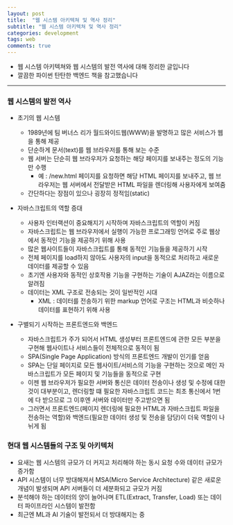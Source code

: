 ```yaml
---
layout: post
title:  "웹 시스템 아키텍쳐 및 역사 정리"
subtitle: "웹 시스템 아키텍쳐 및 역사 정리"
categories: development
tags: web
comments: true
---
```

	 
- 웹 시스템 아키텍쳐와 웹 시스템의 발전 역사에 대해 정리한 글입니다
- 깔끔한 파이썬 탄탄한 백엔드 책을 참고했습니다

---

### 웹 시스템의 발전 역사
- 초기의 웹 시스템
	- 1989년에 팀 버너스 리가 월드와이드웹(WWW)을 발명하고 많은 서비스가 웹을 통해 제공
	- 단순하게 문서(text)를 웹 브라우저를 통해 보는 수준
	- 웹 서버는 단순히 웹 브라우저가 요청하는 해당 페이지를 보내주는 정도의 기능만 수행
		- 예 : /new.html 페이지를 요청하면 해당 HTML 페이지를 보내주고, 웹 브라우저는 웹 서버에서 전달받은 HTML 파일을 렌더링해 사용자에게 보여줌
	- 간단하다는 장점이 있으나 굉장히 정적임(static)

- 자바스크립트의 역할 증대
	- 사용자 인터랙션이 중요해지기 시작하며 자바스크립트의 역할이 커짐
	- 자바스크립트는 웹 브라우저에서 실행이 가능한 프로그래밍 언어로 주로 웹상에서 동적인 기능을 제공하기 위해 사용
	- 많은 웹사이트들이 자바스크립트를 통해 동적인 기능들을 제공하기 시작
	- 전체 페이지를 load하지 않아도 사용자의 input을 동적으로 처리하고 새로운 데이터를 제공할 수 있음
	- 초기엔 사용자와 동적인 상호작용 기능을 구현하는 기술이 AJAZ라는 이름으로 알려짐
	- 데이터는 XML 구조로 전송되는 것이 일반적인 시대
		- XML : 데이터를 전송하기 위한 markup 언어로 구조는 HTML과 비슷하나 데이터를 표현하기 위해 사용

- 구별되기 시작하는 프론트엔드와 백엔드    
	- 자바스크립트가 주가 되어서 HTML 생성부터 프론트엔드에 관한 모든 부분을 구현해 웹사이트나 서비스들이 전체적으로 동적이 됨
	- SPA(Single Page Application) 방식의 프론트엔드 개발이 인기를 얻음
	- SPA는 단일 페이지로 모든 웹사이트/서비스의 기능을 구현하는 것으로 메인 자바스크립트가 모든 페이지 및 기능들을 동적으로 구현
	- 이젠 웹 브라우저가 필요한 서버와 통신은 데이터 전송이나 생성 및 수정에 대한 것이 대부분이고, 렌더링할 떄 필요한 자바스크립트 코드는 최초 통신에서 1번에 다 받으므로 그 이후엔 서버와 데이터만 주고받으면 됨
	- 그러면서 프론트엔드(페이지 렌더링에 필요한 HTML과 자바스크립트 파일을 전송하는 역할)와 백엔드(필요한 데이터 생성 및 전송을 담당)이 더욱 역할이 나뉘게 됨

### 현대 웹 시스템들의 구조 및 아키텍처
- 요새는 웹 시스템의 규모가 더 커지고 처리해야 하는 동시 요청 수와 데이터 규모가 증가함
- API 시스템이 너무 방대해져서 MSA(Micro Service Architecture) 같은 새로운 개념이 발생되며 API 서버들이 더 세분화되고 규모가 커짐
- 분석해야 하는 데이터의 양이 늘어나며 ETL(Extract, Transfer, Load) 또는 데이터 파이프라인 시스템이 발전함
- 최근엔 ML과 AI 기술이 발전되서 더 방대해지는 중


